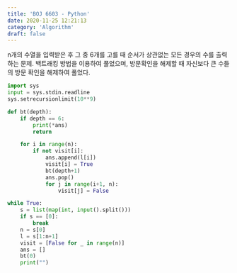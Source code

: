 ```yaml
---
title: 'BOJ 6603 - Python'
date: 2020-11-25 12:21:13
category: 'Algorithm'
draft: false
---
```

n개의 수열을 입력받은 후 그 중 6개를 고를 때 순서가 상관없는 모든 경우의 수를 출력하는 문제. 백트래킹 방법을 이용하여 풀었으며, 방문확인을 해제할 때 자신보다 큰 수들의 방문 확인을 해제하여 풀었다.
```python
import sys
input = sys.stdin.readline
sys.setrecursionlimit(10**9)

def bt(depth):
    if depth == 6:
        print(*ans)
        return

    for i in range(n):
        if not visit[i]:
            ans.append(l[i])
            visit[i] = True
            bt(depth+1)
            ans.pop()
            for j in range(i+1, n):
                visit[j] = False

while True:
    s = list(map(int, input().split()))
    if s == [0]:
        break
    n = s[0]
    l = s[1:n+1]
    visit = [False for _ in range(n)]
    ans = []
    bt(0)
    print("")

```